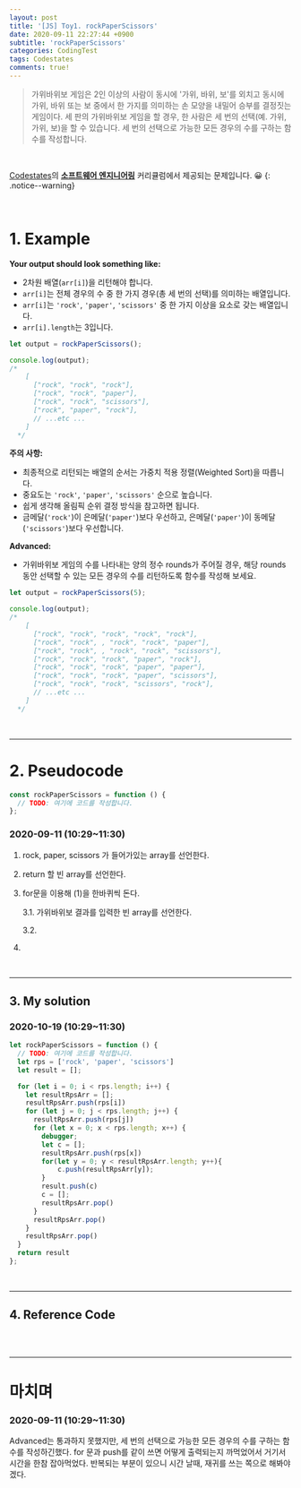 ```yaml
---
layout: post
title: '[JS] Toy1. rockPaperScissors'
date: 2020-09-11 22:27:44 +0900
subtitle: 'rockPaperScissors'
categories: CodingTest
tags: Codestates
comments: true!
---
```


> 가위바위보 게임은 2인 이상의 사람이 동시에 '가위, 바위, 보'를 외치고 동시에 가위, 바위 또는 보 중에서 한 가지를 의미하는 손 모양을 내밀어 승부를 결정짓는 게임이다. 세 판의 가위바위보 게임을 할 경우, 한 사람은 세 번의 선택(예. 가위, 가위, 보)을 할 수 있습니다. 세 번의 선택으로 가능한 모든 경우의 수를 구하는 함수를 작성합니다.

<br>

[Codestates](https://codestates.com/)의 **[소프트웨어 엔지니어링](https://codestates.com/course/software-engineering)** 커리큘럼에서 제공되는 문제입니다. 😀 
{: .notice--warning}

<br>

# 1. Example

**Your output should look something like:**

- 2차원 배열(`arr[i]`)을 리턴해야 합니다.
- `arr[i]`는 전체 경우의 수 중 한 가지 경우(총 세 번의 선택)를 의미하는 배열입니다.
- `arr[i]`는 `'rock'`, `'paper'`, `'scissors'` 중 한 가지 이상을 요소로 갖는 배열입니다.
- `arr[i].length`는 3입니다.

```js
let output = rockPaperScissors();

console.log(output);
/*
    [
      ["rock", "rock", "rock"],
      ["rock", "rock", "paper"],
      ["rock", "rock", "scissors"],
      ["rock", "paper", "rock"],
      // ...etc ...
    ]
  */
```

**주의 사항:**

- 최종적으로 리턴되는 배열의 순서는 가중치 적용 정렬(Weighted Sort)을 따릅니다.
- 중요도는 `'rock'`, `'paper'`, `'scissors'` 순으로 높습니다.
- 쉽게 생각해 올림픽 순위 결정 방식을 참고하면 됩니다.
- 금메달(`'rock'`)이 은메달(`'paper'`)보다 우선하고, 은메달(`'paper'`)이 동메달(`'scissors'`)보다 우선합니다.

**Advanced:**

- 가위바위보 게임의 수를 나타내는 양의 정수 rounds가 주어질 경우, 해당 rounds 동안 선택할 수 있는 모든 경우의 수를 리턴하도록 함수를 작성해 보세요.

```js
let output = rockPaperScissors(5);

console.log(output);
/*
    [
      ["rock", "rock", "rock", "rock", "rock"],
      ["rock", "rock", , "rock", "rock", "paper"],
      ["rock", "rock", , "rock", "rock", "scissors"],
      ["rock", "rock", "rock", "paper", "rock"],
      ["rock", "rock", "rock", "paper", "paper"],
      ["rock", "rock", "rock", "paper", "scissors"],
      ["rock", "rock", "rock", "scissors", "rock"],
      // ...etc ...
    ]
  */
```



<br>

***

# 2. Pseudocode

```js
const rockPaperScissors = function () {
  // TODO: 여기에 코드를 작성합니다.
};
```
### 2020-09-11 (10:29~11:30)

  1. rock, paper, scissors 가 들어가있는 array를 선언한다.

  2. return 할 빈 array를 선언한다.

  3. for문을 이용해 (1)을 한바퀴씩 돈다. 
     
       3.1. 가위바위보 결과를 입력한 빈 array를 선언한다.
       
       3.2. 
   
   4. 


<br>

***

## 3. My solution

### 2020-10-19 (10:29~11:30)

```js
let rockPaperScissors = function () {
  // TODO: 여기에 코드를 작성합니다.
  let rps = ['rock', 'paper', 'scissors']
  let result = [];

  for (let i = 0; i < rps.length; i++) {
    let resultRpsArr = [];
    resultRpsArr.push(rps[i])
    for (let j = 0; j < rps.length; j++) {
      resultRpsArr.push(rps[j])
      for (let x = 0; x < rps.length; x++) {
        debugger;
        let c = [];
        resultRpsArr.push(rps[x])
        for(let y = 0; y < resultRpsArr.length; y++){
            c.push(resultRpsArr[y]);
        }
        result.push(c)
        c = [];
        resultRpsArr.pop()
      }
      resultRpsArr.pop()
    }
    resultRpsArr.pop()
  }
  return result
};

```

<br>

***

## 4. Reference Code

```js

```

<br>

***

# 마치며

### 2020-09-11 (10:29~11:30)

Advanced는 통과하지 못했지만, 세 번의 선택으로 가능한 모든 경우의 수를 구하는 함수를 작성하긴했다. for 문과 push를 같이 쓰면 어떻게 출력되는지 까먹었어서 거기서 시간을 한참 잡아먹었다. 반복되는 부분이 있으니 시간 날때, 재귀를 쓰는 쪽으로 해봐야겠다.
